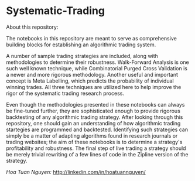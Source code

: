 # Systematic-Trading

About this repository:

The notebooks in this repository are meant to serve as comprehensive building blocks for establishing an algorithmic trading system. 
 
A number of sample trading strategies are included, along with methodologies to determine their robustness. Walk-Forward Analysis is one such well known technique, while Combinatorial Purged Cross Validation is a newer and more  rigorous methodology. Another useful and important concept is Meta Labelling, which predicts the probability of individual winning trades. All three techniques are utilized here to help improve the rigor of the systematic trading research process. 

Even though the methodologies presented in these notebooks can always be fine-tuned further, they are sophisticated enough to provide rigorous backtesting of any algorithmic trading strategy. After looking through this repository, one should gain an understanding of how algorithmic trading startegies are programmed and backtested. Identifying such strategies can simply be a matter of adapting algorithms found in research journals or trading websites; the aim of these notebooks is to determine a strategy's profitability and robustness. The final step of live trading a strategy should be merely trivial rewriting of a few lines of code in the Zipline version of the strategy. 


*Hoa Tuan Nguyen:* http://linkedin.com/in/hoatuannguyen/
